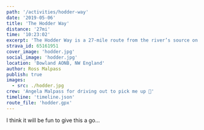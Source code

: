 ```yaml
---
path: '/activities/hodder-way'
date: '2019-05-06'
title: 'The Hodder Way'
distance: '27mi'
time: '10:23:02'
excerpt: 'The Hodder Way is a 27-mile route from the river’s source on Access Land near the Cross of Greet to Hodder Foot, where it joins the River Ribble. From the boggy ground near the head on moorland, it passes through the attractive villages of Slaidburn, Newton, Dunsop Bridge, Whitewell, Bashall Eaves and Great Mitton. '
strava_id: 65161951
cover_image: 'hodder.jpg'
social_image: 'hodder.jpg'
location: 'Bowland AONB, NW England'
author: Ross Malpass
publish: true
images:
  - src: ./hodder.jpg
crew: 'Angela Malpass for driving out to pick me up 🥰'
timeline: 'timeline.json'
route_file: 'hodder.gpx'
---
```


I think it will be fun to give this a go...
